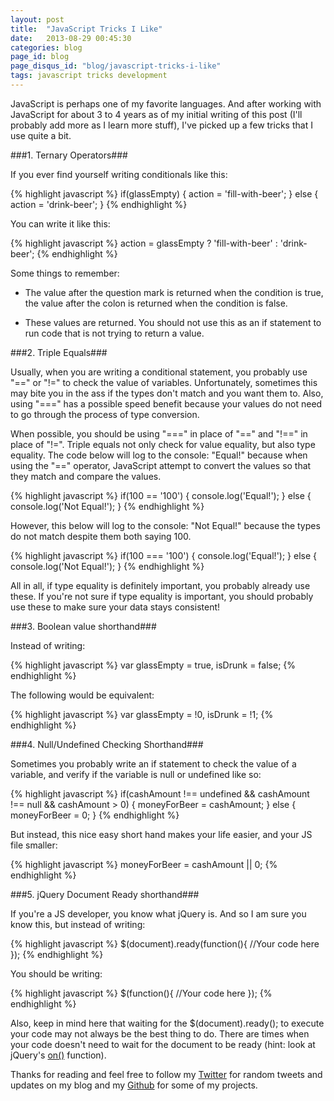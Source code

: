 ```yaml
---
layout: post
title:  "JavaScript Tricks I Like"
date:   2013-08-29 00:45:30
categories: blog
page_id: blog
page_disqus_id: "blog/javascript-tricks-i-like"
tags: javascript tricks development
---
```


JavaScript is perhaps one of my favorite languages. And after working with JavaScript for about 3 to 4 years as of my initial writing of this post (I'll probably add more as I learn more stuff), I've picked up a few tricks that I use quite a bit.

###1. Ternary Operators###

If you ever find yourself writing conditionals like this:

{% highlight javascript %}
	if(glassEmpty) {
		action = 'fill-with-beer';
	}
	else {
		action = 'drink-beer';
	}
{% endhighlight %}
	
You can write it like this:

{% highlight javascript %}
	action = glassEmpty ? 'fill-with-beer' : 'drink-beer';
{% endhighlight %}

Some things to remember:

- The value after the question mark is returned when the condition is true, the value after the colon is returned when the condition is false.

- These values are returned. You should not use this as an if statement to run code that is not trying to return a value.

###2. Triple Equals###

Usually, when you are writing a conditional statement, you probably use "==" or "!=" to check the value of variables.
Unfortunately, sometimes this may bite you in the ass if the types don't match and you want them to. Also, using "===" has a possible speed benefit because your values do not need to go through the process of type conversion.

When possible, you should be using "===" in place of "==" and "!==" in place of "!=". Triple equals not only check for value equality, but also type equality. The code below will log to the console: "Equal!" because when using the "==" operator, JavaScript attempt to convert the values so that they match and compare the values.

{% highlight javascript %}
	if(100 == '100') {
		console.log('Equal!');
	}
	else {
		console.log('Not Equal!');
	}
{% endhighlight %}

However, this below will log to the console: "Not Equal!" because the types do not match despite them both saying 100.

{% highlight javascript %}
	if(100 === '100') {
		console.log('Equal!');
	}
	else {
		console.log('Not Equal!');
	}
{% endhighlight %}

All in all, if type equality is definitely important, you probably already use these. If you're not sure if type equality is important, you should probably use these to make sure your data stays consistent!

###3. Boolean value shorthand###

Instead of writing:

{% highlight javascript %}
	var glassEmpty = true,
		isDrunk = false;
{% endhighlight %}

The following would be equivalent:

{% highlight javascript %}
	var glassEmpty = !0,
		isDrunk = !1;
{% endhighlight %}

###4. Null/Undefined Checking Shorthand###

Sometimes you probably write an if statement to check the value of a variable, and verify if the variable is null or undefined like so:

{% highlight javascript %}
	if(cashAmount !== undefined && cashAmount !== null && cashAmount > 0) {
		moneyForBeer = cashAmount;
	}
	else {
		moneyForBeer = 0;
	}
{% endhighlight %}

But instead, this nice easy short hand makes your life easier, and your JS file smaller:

{% highlight javascript %}
	moneyForBeer = cashAmount || 0;
{% endhighlight %}

###5. jQuery Document Ready shorthand###

If you're a JS developer, you know what jQuery is. And so I am sure you know this, but instead of writing:

{% highlight javascript %}
	$(document).ready(function(){
		//Your code here
	});
{% endhighlight %}

You should be writing:

{% highlight javascript %}
	$(function(){
		//Your code here
	});
{% endhighlight %}

Also, keep in mind here that waiting for the $(document).ready(); to execute your code may not always be the best thing to do. There are times when your code doesn't need to wait for the document to be ready (hint: look at jQuery's [on()][jquery_on_function] function).


Thanks for reading and feel free to follow my [Twitter][twitter] for random tweets and updates on my blog and my [Github][github] for some of my projects.

[jquery_on_function]: http://api.jquery.com/on/
[github]: https://github.com/chienhungchen
[twitter]:    http://twitter.com/jeffchen330